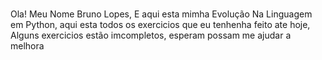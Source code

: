 #   

   Ola! Meu Nome Bruno Lopes, E aqui esta mimha Evolução Na Linguagem em Python, aqui esta todos os exercicios que eu tenhenha feito ate hoje, Alguns exercicios estão imcompletos, esperam possam me ajudar a melhora 
